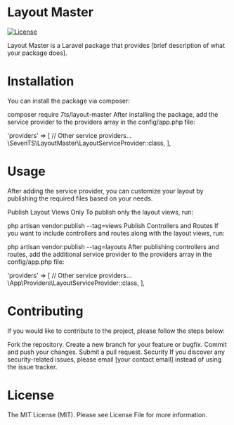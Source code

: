 # Layout Master

[![License](https://img.shields.io/badge/license-MIT-blue.svg)](https://opensource.org/licenses/MIT)

Layout Master is a Laravel package that provides [brief description of what your package does].

# Installation

You can install the package via composer:

composer require 7ts/layout-master
After installing the package, add the service provider to the providers array in the config/app.php file:

'providers' => [
    // Other service providers...
    \SevenTS\LayoutMaster\LayoutServiceProvider::class,
],

# Usage
After adding the service provider, you can customize your layout by publishing the required files based on your needs.

Publish Layout Views Only
To publish only the layout views, run:

php artisan vendor:publish --tag=views
Publish Controllers and Routes
If you want to include controllers and routes along with the layout views, run:


php artisan vendor:publish --tag=layouts
After publishing controllers and routes, add the additional service provider to the providers array in the config/app.php file:

'providers' => [
    // Other service providers...
    \App\Providers\LayoutServiceProvider::class,
],

# Contributing
If you would like to contribute to the project, please follow the steps below:

Fork the repository.
Create a new branch for your feature or bugfix.
Commit and push your changes.
Submit a pull request.
Security
If you discover any security-related issues, please email [your contact email] instead of using the issue tracker.

# License
The MIT License (MIT). Please see License File for more information.
